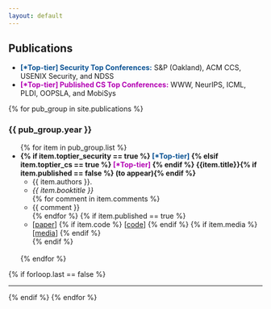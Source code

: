 ```yaml
---
layout: default
---
```

## Publications
<ul>
 <li><font style="color:#0b5394;"><strong>[*Top-tier] Security Top Conferences:</strong></font> S&P (Oakland), ACM CCS, USENIX Security, and NDSS </li>
 <li><font style="color:#b300b3;"><strong>[*Top-tier] Published CS Top Conferences:</strong></font> WWW, NeurIPS, ICML, PLDI, OOPSLA, and MobiSys </li>
</ul> 
{% for pub_group in site.publications %}
<h3>{{ pub_group.year }}</h3>
<ul>
{% for item in pub_group.list %}
  <li>
    <strong>
      {% if item.toptier_security == true %}
      <font style="color:#0b5394;">[*Top-tier] </font>
      {% elsif item.toptier_cs == true %}
      <font style="color:#b300b3;">[*Top-tier] </font> 
      {% endif %}
      {{item.title}}{% if item.published == false %} (to appear){% endif %}
    </strong>
    <ul>
      <li>{{ item.authors }}.</li>
      <li><em>{{ item.booktitle }}</em></li>
      {% for comment in item.comments %}
      <li>{{ comment }}</li>
      {% endfor %}
      {% if item.published == true %}
      <li>
        [<a href="{{ item.link }}">paper</a>]
        {% if item.code %}
        [<a href="{{ item.code }}">code</a>]
        {% endif %}
        {% if item.media %}
        [<a href="{{ item.media }}">media</a>]
        {% endif %}
      </li>
      {% endif %}
    </ul>
  </li>
  <br>
{% endfor %}
</ul>
{% if forloop.last == false %}<hr>{% endif %}
{% endfor %}
